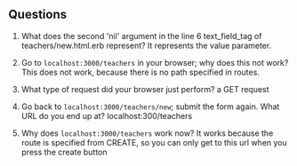 ## Questions

1. What does the second 'nil' argument in the line 6 text_field_tag of teachers/new.html.erb represent?
It represents the value parameter. 

2. Go to `localhost:3000/teachers` in your browser; why does this not work?
This does not work, because there is no  path specified in routes.

3. What type of request did your browser just perform?
a GET request

4. Go back to `localhost:3000/teachers/new`; submit the form again. What URL do you end up at?
localhost:300/teachers

5. Why does `localhost:3000/teachers` work now?
It works because the route is specified from CREATE, so you can only get to this url when you press the create button 